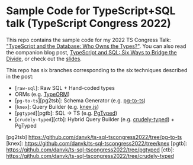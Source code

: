 # Sample Code for TypeScript+SQL talk (TypeScript Congress 2022)

This repo contains the sample code for my 2022 TS Congress Talk: ["TypeScript and the Database: Who Owns the Types?"][talk]. You can also read the companion blog post, [TypeScript and SQL: Six Ways to Bridge the Divide][post], or check out the [slides].

This repo has six branches corresponding to the six techniques described in the post:

- [`raw-sql`]: Raw SQL + Hand-coded types
- ORMs (e.g. [TypeORM])
- [`pg-to-ts`][pg2tsb]: Schema Generator (e.g. [pg-to-ts])
- [`knex`]: Query Builder (e.g. [knex.js])
- [`pgtyped`][pgtb]: SQL → TS (e.g. [PgTyped])
- [`crudely-typed`][ctb]: Hybrid Query Builder (e.g. [crudely-typed]) + PgTyped

[talk]: https://portal.gitnation.org/contents/typescript-and-the-database-who-owns-the-types
[post]: https://effectivetypescript.com/
[slides]: https://docs.google.com/presentation/d/1OsLdyLMtJ79fvuylYgmjlCrPNS_NK9xIAXKqoAyW3SI/edit#slide=id.p
[TypeORM]: https://typeorm.io/
[pg-to-ts]: https://github.com/danvk/pg-to-ts
[knex.js]: https://knexjs.org/
[PgTyped]: https://github.com/adelsz/pgtyped
[crudely-typed]: https://github.com/danvk/crudely-typed

[raw-sql]: https://github.com/danvk/ts-sql-tscongress2022/tree/raw-sql
[pg2tsb] https://github.com/danvk/ts-sql-tscongress2022/tree/pg-to-ts
[knex]: https://github.com/danvk/ts-sql-tscongress2022/tree/knex
[pgtb]: https://github.com/danvk/ts-sql-tscongress2022/tree/pgtyped
[ctb]: https://github.com/danvk/ts-sql-tscongress2022/tree/crudely-typed

